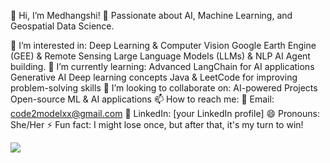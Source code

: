 👋 Hi, I’m Medhangshi!
🚀 Passionate about AI, Machine Learning, and Geospatial Data Science.

👀 I’m interested in:
Deep Learning & Computer Vision
Google Earth Engine (GEE) & Remote Sensing
Large Language Models (LLMs) & NLP
AI Agent building.
🌱 I’m currently learning:
Advanced LangChain for AI applications
Generative AI
Deep learning concepts
Java & LeetCode for improving problem-solving skills
💞️ I’m looking to collaborate on:
AI-powered Projects
Open-source ML & AI applications
📫 How to reach me:
📧 Email: code2modelxx@gmail.com
💼 LinkedIn: [your LinkedIn profile]
😄 Pronouns:
She/Her
⚡ Fun fact:
I might lose once, but after that, it's my turn to win! 


<!---
MEDHANGSHI0708/MEDHANGSHI0708 is a ✨ special ✨ repository because its `README.md` (this file) appears on your GitHub profile.
You can click the Preview link to take a look at your changes.
--->

![](https://leetcard.jacoblin.cool/meduxx0708?ext=heatmap)
